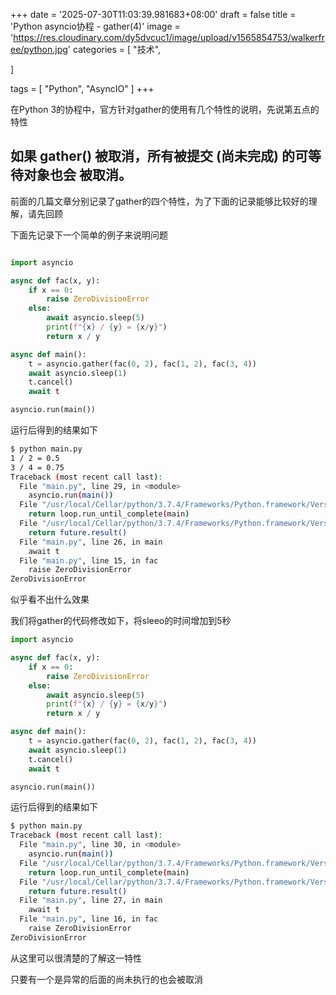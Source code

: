 +++
date = '2025-07-30T11:03:39.981683+08:00'
draft = false
title = 'Python asyncio协程 - gather(4)'
image = 'https://res.cloudinary.com/dy5dvcuc1/image/upload/v1565854753/walkerfree/python.jpg'
categories = [
    "技术",

]

tags = [
    "Python",
    "AsyncIO"
]
+++

在Python 3的协程中，官方针对gather的使用有几个特性的说明，先说第五点的特性

## 如果 gather() 被取消，所有被提交 (尚未完成) 的可等待对象也会 被取消。

前面的几篇文章分别记录了gather的四个特性，为了下面的记录能够比较好的理解，请先回顾

下面先记录下一个简单的例子来说明问题

```python

import asyncio

async def fac(x, y):
    if x == 0:
        raise ZeroDivisionError
    else:
        await asyncio.sleep(5)
        print(f"{x} / {y} = {x/y}")
        return x / y

async def main():
    t = asyncio.gather(fac(0, 2), fac(1, 2), fac(3, 4))
    await asyncio.sleep(1)
    t.cancel()
    await t

asyncio.run(main())
```

运行后得到的结果如下

```bash
$ python main.py
1 / 2 = 0.5
3 / 4 = 0.75
Traceback (most recent call last):
  File "main.py", line 29, in <module>
    asyncio.run(main())
  File "/usr/local/Cellar/python/3.7.4/Frameworks/Python.framework/Versions/3.7/lib/python3.7/asyncio/runners.py", line 43, in run
    return loop.run_until_complete(main)
  File "/usr/local/Cellar/python/3.7.4/Frameworks/Python.framework/Versions/3.7/lib/python3.7/asyncio/base_events.py", line 579, in run_until_complete
    return future.result()
  File "main.py", line 26, in main
    await t
  File "main.py", line 15, in fac
    raise ZeroDivisionError
ZeroDivisionError
```

似乎看不出什么效果

我们将gather的代码修改如下，将sleeo的时间增加到5秒

```python
import asyncio

async def fac(x, y):
    if x == 0:
        raise ZeroDivisionError
    else:
        await asyncio.sleep(5)
        print(f"{x} / {y} = {x/y}")
        return x / y

async def main():
    t = asyncio.gather(fac(0, 2), fac(1, 2), fac(3, 4))
    await asyncio.sleep(1)
    t.cancel()
    await t

asyncio.run(main())
```

运行后得到的结果如下

```bash
$ python main.py
Traceback (most recent call last):
  File "main.py", line 30, in <module>
    asyncio.run(main())
  File "/usr/local/Cellar/python/3.7.4/Frameworks/Python.framework/Versions/3.7/lib/python3.7/asyncio/runners.py", line 43, in run
    return loop.run_until_complete(main)
  File "/usr/local/Cellar/python/3.7.4/Frameworks/Python.framework/Versions/3.7/lib/python3.7/asyncio/base_events.py", line 579, in run_until_complete
    return future.result()
  File "main.py", line 27, in main
    await t
  File "main.py", line 16, in fac
    raise ZeroDivisionError
ZeroDivisionError
```

从这里可以很清楚的了解这一特性

只要有一个是异常的后面的尚未执行的也会被取消
